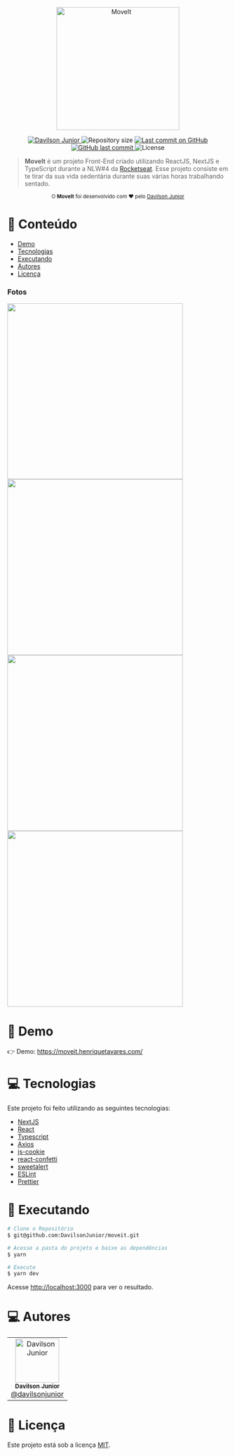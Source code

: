 <p align="center">
   <img src="https://user-images.githubusercontent.com/35976070/160053046-d303f83a-9eb7-4fa6-bdf5-f8543d19f9ec.svg" alt="MoveIt" width="280"/>
</p>

<p align="center">
   <a href="https://www.linkedin.com/in/davilson-paulino-da-cunha-junior-23029315a/">
      <img alt="Davilson Junior" src="https://img.shields.io/badge/-Davilson Junior-4e5acf?style=flat&logo=Linkedin&logoColor=white" />
   </a>
 <img alt="Repository size" src="https://img.shields.io/github/repo-size/DavilsonJunior/moveit?color=4e5acf">

  <a aria-label="Last Commit" href="https://github.com/DavilsonJunior/moveit/commits/master">
    <img alt="Last commit on GitHub" src="https://img.shields.io/github/last-commit/DavilsonJunior/moveit?color=4e5acf">
  </a>
  <a href="https://github.com/DavilsonJunior/moveit/commits/master">
    <img alt="GitHub last commit" src="https://img.shields.io/github/last-commit/DavilsonJunior/moveit?color=4e5acf">
  </a>
  <img alt="License" src="https://img.shields.io/badge/license-MIT-4e5acf">
</p>

> <b>MoveIt</b> é um projeto Front-End criado utilizando ReactJS, NextJS e TypeScript durante a NLW#4 da [Rocketseat](https://github.com/Rocketseat). Esse projeto consiste em te tirar da sua vida sedentária durante suas várias horas trabalhando sentado.

<div align="center">
  <sub>O <strong>MoveIt</strong> foi desenvolvido com ❤︎ pelo
    <a href="https://github.com/DavilsonJunior">Davilson Junior</a>
  </sub>
</div>

# :pushpin: Conteúdo

- [Demo](#eyes-demo)
- [Tecnologias](#computer-tecnologias)
- [Executando](#construction_worker-executando)
- [Autores](#computer-autores)
- [Licença](#closed_book-licença)

### Fotos

<div>
   <img src="https://user-images.githubusercontent.com/35976070/160056791-8dbad003-99f9-4d00-90a5-1448681fa772.png" width="400px">
   <img src="https://user-images.githubusercontent.com/35976070/160056861-0b765e9b-59b4-4d74-ac57-35d45d8ddc61.png" width="400px">
   <img src="https://user-images.githubusercontent.com/35976070/160056918-beabab9c-cdc3-4bc3-9be5-44a9b7774c88.png" width="400px">
   <img src="https://user-images.githubusercontent.com/35976070/160056995-864b7972-3875-4668-913e-f37b2a43f8bd.png" width="400px">
</div>

# :eyes: Demo

👉 Demo: <https://moveit.henriquetavares.com/>

# :computer: Tecnologias

Este projeto foi feito utilizando as seguintes tecnologias:

- [NextJS](https://github.com/vercel/next.js/)
- [React](https://reactjs.org/)
- [Typescript](https://www.typescriptlang.org/)
- [Axios](https://github.com/axios/axios)
- [js-cookie](https://github.com/js-cookie/js-cookie)
- [react-confetti](https://github.com/alampros/react-confetti#readme)
- [sweetalert](https://github.com/t4t5/sweetalert)
- [ESLint](https://github.com/eslint/eslint)
- [Prettier](https://github.com/prettier/prettier)

# :construction_worker: Executando

```bash
# Clone o Repositório
$ git@github.com:DavilsonJunior/moveit.git
```

```bash
# Acesse a pasta do projeto e baixe as dependências
$ yarn
```

```bash
# Execute
$ yarn dev
```

Acesse <http://localhost:3000> para ver o resultado.

# :computer: Autores

<table>
  <tr>
    <td align="center">
      <a href="http://github.com/DavilsonJunior/">
        <img src="https://avatars.githubusercontent.com/u/35976070?s=400&u=eee0ec381ba3d4475f60cd576e4a4e5d2b9877bc&v=4" width="100px;" alt="Davilson Junior"/>
        <br />
        <sub>
          <b>Davilson Junior</b>
        </sub>
       </a>
       <br />
       <a href="https://www.linkedin.com/in/davilson-paulino-da-cunha-junior-23029315a/" title="Linkedin">@davilsonjunior</a>
       <br />
    </td>
  </tr>
</table>

# :closed_book: Licença

Este projeto está sob a licença [MIT](./LICENSE).
